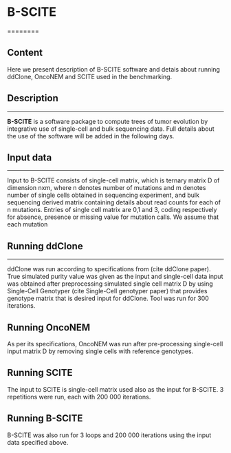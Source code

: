 # B-SCITE
========


## Content

Here we present description of B-SCITE software and detais about running ddClone, OncoNEM and SCITE used in the benchmarking.

## Description
--------------


**B-SCITE** is a software package to compute trees of tumor evolution by integrative use of single-cell and bulk sequencing data. Full details about the use of the software will be added in the following days.

## Input data
-------------

Input to B-SCITE consists of single-cell matrix, which is ternary matrix D of dimension nxm, where n denotes number of mutations and m denotes number of single cells obtained in sequencing experiment, and bulk sequencing derived matrix containing details about read counts for each of n mutations. Entries of single cell matrix are 0,1 and 3, coding respectively for absence, presence or missing value for mutation calls. We assume that each mutation 

## Running ddClone 
----------------------------------

ddClone was run according to specifications from (cite ddClone paper). True simulated purity value was given as the input and single-cell data input was obtained after preprocessing simulated single cell matrix D by using Single-Cell Genotyper (cite Single-Cell genotyper paper) that provides genotype matrix that is desired input for ddClone. Tool was run for 300 iterations. 

## Running OncoNEM

As per its specifications, OncoNEM was run after pre-processing single-cell input matrix D by removing single cells with reference genotypes. 

## Running SCITE

The input to SCITE is single-cell matrix used also as the input for B-SCITE. 3 repetitions were run, each with 200 000 iterations. 

## Running B-SCITE

B-SCITE was also run for 3 loops and 200 000 iterations using the input data specified above.
